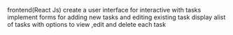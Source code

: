 frontend(React Js)
create a user interface for interactive with tasks
implement forms for adding new tasks and editing existing task
display alist of tasks with options to view ,edit and delete each task
